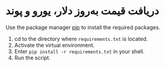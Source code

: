 # دریافت قیمت به‌روز دلار، یورو و پوند

Use the package manager [pip](https://pip.pypa.io/en/stable/) to install the required packages.

1. cd to the directory where ```requirements.txt``` is located.
2. Activate the virtual environment.
3. Enter ```pip install -r requirements.txt``` in your shell.
4. Run the script.
